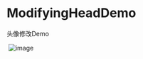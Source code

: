 # ModifyingHeadDemo
头像修改Demo


 ![image](https://github.com/591774192/ModifyingHeadDemo/blob/master/device-2019-05-08-151031.gif)
